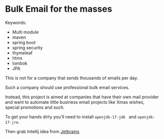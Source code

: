 # Bulk Email for the masses
Keywords:
<ul>
<li>Multi module</li>
<li>maven</li>
<li>spring boot</li>
<li>spring security</li>
<li>thymeleaf</li>
<li>htmx</li>
<li>lombok</li>
<li>JPA</li>
</ul>

<p>This is not for a company that sends thousands of emails per day.</p>
<p>Such a company should use professional bulk email services.</p>
<p>Instead, this project is aimed at companies that have their own mail provider and want to automate little business email projects like Xmas wishes, special promotions and such.</p>
<p></p>
<p>To get your hands dirty you'll need to install <code>openjdk-17-jdk </code> and <code>openjdk-17-jre</code>.</p>
<p>Then grab Intellij idea from <a href='https://www.jetbrains.com/help/idea/installation-guide.html'>Jetbrains</a></p>

